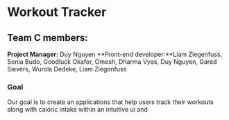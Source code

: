 # Workout Tracker #
## Team C members: 
**Project Manager:** 
Duy Nguyen
**Front-end developer:**Liam Ziegenfuss, 
Sonia Budo, Goodluck Okafor, Omesh, Dharma Vyas, Duy Nguyen, Gared Sievers, Wurola Dedeke, Liam Ziegenfuss

### Goal
Our goal is to create an applications that help users track their workouts along with caloric intake within an intuitive ui and 
